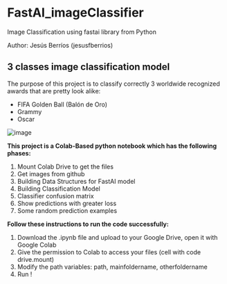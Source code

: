 # FastAI_imageClassifier
Image Classification using fastai library from Python

Author: Jesús Berríos (jesusfberrios)

## 3 classes image classification model
The purpose of this project is to classify correctly 3 worldwide recognized awards that are pretty look alike:
- FIFA Golden Ball (Balón de Oro)
- Grammy
- Oscar

![image](https://user-images.githubusercontent.com/81935591/126382106-2ef9c8ba-4961-4915-a664-8384bec38ce6.png)

**This project is a Colab-Based python notebook which has the following phases:**
1. Mount Colab Drive to get the files
2. Get images from github
3. Building Data Structures for FastAI model
4. Building Classification Model
5. Classifier confusion matrix
6. Show predictions with greater loss
7. Some random prediction examples


**Follow these instructions to run the code successfully:**
1. Download the .ipynb file and upload to your Google Drive, open it with Google Colab
2. Give the permission to Colab to access your files (cell with code drive.mount)
3. Modify the path variables: path, mainfoldername, otherfoldername
4. Run !


